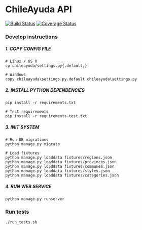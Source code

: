 # ChileAyuda API

[![Build Status](https://travis-ci.org/m4droid/ChileAyuda-API.svg?branch=master)](https://travis-ci.org/m4droid/ChileAyuda-API)
[![Coverage Status](https://coveralls.io/repos/github/m4droid/ChileAyuda-API/badge.svg?branch=master)](https://coveralls.io/github/m4droid/ChileAyuda-API?branch=master)

### Develop instructions

##### 1. COPY CONFIG FILE
	# Linux / OS X
    cp chileayuda/settings.py{.default,}

    # Windows
    copy chileayuda\settings.py.default chileayuda\settings.py

##### 2. INSTALL PYTHON DEPENDENCIES
    pip install -r requirements.txt

    # Test requirements
    pip install -r requirements-test.txt

##### 3. INIT SYSTEM
	# Run DB migrations
    python manage.py migrate

    # Load fixtures
    python manage.py loaddata fixtures/regions.json
    python manage.py loaddata fixtures/provinces.json
    python manage.py loaddata fixtures/communes.json
    python manage.py loaddata fixtures/styles.json
    python manage.py loaddata fixtures/categories.json

##### 4. RUN WEB SERVICE
    python manage.py runserver

### Run tests

    ./run_tests.sh
